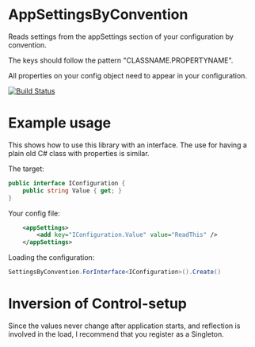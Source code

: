 # AppSettingsByConvention
 Reads settings from the appSettings section of your configuration by convention.
 
 The keys should follow the pattern "CLASSNAME.PROPERTYNAME".
 
 All properties on your config object need to appear in your configuration.
 
 [![Build Status](https://travis-ci.org/dignite/AppSettingsByConvention.svg?branch=master)](https://travis-ci.org/dignite/AppSettingsByConvention)
 
# Example usage

This shows how to use this library with an interface.
The use for having a plain old C# class with properties is similar.

The target:

```C#
public interface IConfiguration {
	public string Value { get; }
}
```

Your config file:

```XML
	<appSettings>
		<add key="IConfiguration.Value" value="ReadThis" />
	</appSettings>
```

Loading the configuration:

```C#
SettingsByConvention.ForInterface<IConfiguration>().Create()
```
 
# Inversion of Control-setup
 Since the values never change after application starts, and reflection is involved in the load, I recommend that you register as a Singleton.
